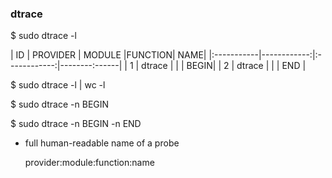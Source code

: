 ### dtrace

$ sudo dtrace -l 

| ID         | PROVIDER    | MODULE       |FUNCTION| NAME|
|:-----------|------------:|:------------:|--------:------|
|  1         |      dtrace |              |        | BEGIN|
|  2         |      dtrace |              |        | END  |

$ sudo dtrace -l | wc -l

$ sudo dtrace -n BEGIN

$ sudo dtrace -n BEGIN -n END

* full human-readable name of a probe

    provider:module:function:name


